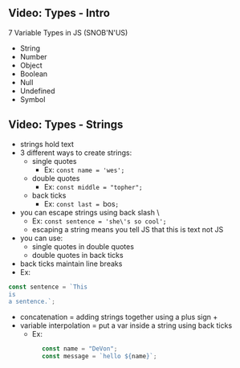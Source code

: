 ## Video: Types - Intro 
7 Variable Types in JS (SNOB'N'US)
* String
* Number
* Object
* Boolean
* Null
* Undefined
* Symbol


## Video: Types - Strings
* strings hold text
* 3 different ways to create strings:
  * single quotes
    * Ex: `const name = 'wes';`
  * double quotes
    * Ex: `const middle = "topher";`
  * back ticks
    * Ex: `const last = `bos`;`
* you can escape strings using back slash \
  * Ex: `const sentence = 'she\'s so cool';`
  * escaping a string means you tell JS that this is text not JS
* you can use:
  * single quotes in double quotes
  * double quotes in back ticks
* back ticks maintain line breaks
* Ex: 
``` js
const sentence = `This
is
a sentence.`;
```
* concatenation = adding strings together using a plus sign +
* variable interpolation = put a var inside a string using back ticks
  * Ex: 
  ``` js
        const name = "DeVon";
        const message = `hello ${name}`;
  ```


